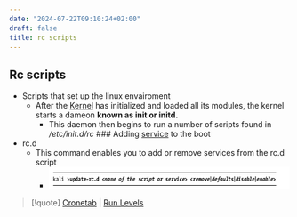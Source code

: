 ```yaml
---
date: "2024-07-22T09:10:24+02:00"
draft: false
title: rc scripts
---
```


## Rc scripts

-   Scripts that set up the linux envairoment
    -   After the [Kernel](/Linux/Kernel/Kernel) has
        initialized and loaded all its modules, the kernel starts a
        dameon **known as init or initd.**
        -   This daemon then begins to run a number of scripts found in
            */etc/init.d/rc* ### Adding
            [service](/Linux/service) to the boot
-   rc.d
    -   This command enables you to add or remove services from the rc.d
        script
        -   ![AddingRcService_visual.png](/static/AddingRcService_visual.png "fig:")

> \[!quote\] [Cronetab](/scriptss/Cronetab) \| [Run
> Levels](/for_later/Run_Levels)
